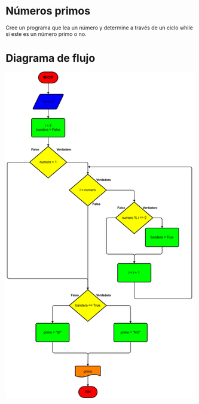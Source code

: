 # Números primos

Cree un programa que lea un número y determine a través de un ciclo while si este es un número primo o no.

# Diagrama de flujo

![Diagrama](numeros-primos.png)
